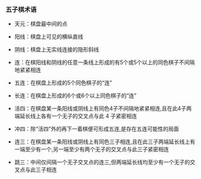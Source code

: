 ### 五子棋术语

- 天元：棋盘最中间的点

- 阳线：棋盘上可见的横纵直线

- 阴线：棋盘上无实线连接的隐形斜线

- 连：在棋阳线和阴线的任意一条线上形成的有5个或5个以上的同色棋子不间隔地紧紧相连

- 五连：在棋盘上形成的5个同色棋子的“连”

- 长连：在棋盘上形成的6个或6个以上同色棋子的“连”

- 活四：在棋盘某一条阳线或阴线上有同色4子不间隔地紧紧相连,且在此4子两端延长线上各有一个无子的交叉点与此 4 子紧密相连

- 冲四：除“活四”外的再下一着棋便可形成五连,是存在五连可能性的局面

- 连三：在棋盘某一条阳线或阴线上有同色三子相连,且在此三子两端延长线上有一端至少有一个,另一端至少有两个无子的交叉点与此三子紧密相连

- 跳三：中间仅间隔一个无子交叉点的连三,但两端延长线均至少有一个无子的交叉点与此三子相连
